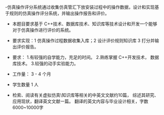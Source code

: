 #

-仿真操作评分系统通过收集仿真管汇下放安装过程中的操作数据，设计和实现基于规则的仿真操作评分系统，并输出操作报告和评价。

- 本题目要求基于 C++技术、数据库技术、知识库等技术设计和开发一个能够对于仿真操作进行评价的系统。
- 要求实现：1 仿真操作过程数据收集入库；2 设计评价规则知识库 3 打分并输出评价报告。

- 要求： 1.有较强的自学能力，充足的时间。 2.熟练掌握 C++开发技术， 数据库技术。 3.较强的动手实验能力。

- 工作量： 3 - 4 个月

- 学生数量 1 人

- 检索、阅读有关虚拟仿真\知识库等相关的中英文文献约10篇，
综述其研究、应用现状，翻译英文文献一篇。
翻译的英文内容与毕业设计相关，字数6000~10000字
